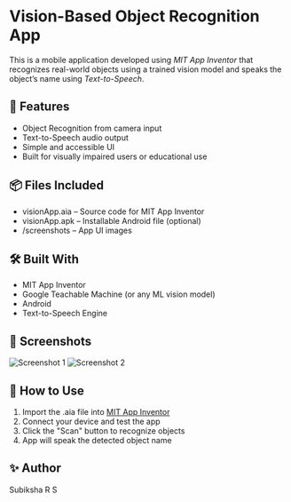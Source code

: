 # Vision-Based Object Recognition App

This is a mobile application developed using *MIT App Inventor* that recognizes real-world objects using a trained vision model and speaks the object’s name using *Text-to-Speech*.

## 🔧 Features
- Object Recognition from camera input
- Text-to-Speech audio output
- Simple and accessible UI
- Built for visually impaired users or educational use

## 📦 Files Included
- visionApp.aia – Source code for MIT App Inventor
- visionApp.apk – Installable Android file (optional)
- /screenshots – App UI images

## 🛠 Built With
- MIT App Inventor
- Google Teachable Machine (or any ML vision model)
- Android
- Text-to-Speech Engine

## 📸 Screenshots
![Screenshot 1](./screenshots/screenshot1.png)
![Screenshot 2](./screenshots/screenshot2.png)

## 📂 How to Use
1. Import the .aia file into [MIT App Inventor](https://appinventor.mit.edu/)
2. Connect your device and test the app
3. Click the "Scan" button to recognize objects
4. App will speak the detected object name

## ✨ Author
Subiksha R S
